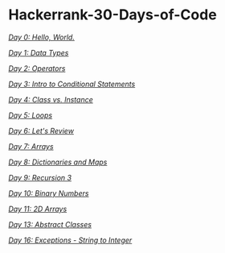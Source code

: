 # Hackerrank-30-Days-of-Code
*[Day 0: Hello, World.](https://github.com/ruturajjadhav07/Hackerrank-30-Days-of-Code/tree/main/Day%200%3A%20Hello%2C%20World.)*

*[Day 1: Data Types](https://github.com/ruturajjadhav07/Hackerrank-30-Days-of-Code/tree/main/Day%201%3A%20Data%20Types)*

*[Day 2: Operators](https://github.com/ruturajjadhav07/Hackerrank-30-Days-of-Code/tree/main/Day%202%3A%20Operators)*

*[Day 3: Intro to Conditional Statements](https://github.com/ruturajjadhav07/Hackerrank-30-Days-of-Code/tree/main/Day%203%3A%20Intro%20to%20Conditional%20Statements)*

*[Day 4: Class vs. Instance](https://github.com/ruturajjadhav07/Hackerrank-30-Days-of-Code/tree/main/Day%204%3A%20Class%20vs.%20Instance)*

*[Day 5: Loops](https://github.com/ruturajjadhav07/Hackerrank-30-Days-of-Code/tree/main/Day%205%3A%20Loops)*

*[Day 6: Let's Review](https://github.com/ruturajjadhav07/Hackerrank-30-Days-of-Code/tree/main/Day%206%3A%20Let's%20Review)*

*[Day 7: Arrays](https://github.com/ruturajjadhav07/Hackerrank-30-Days-of-Code/tree/main/Day%207%3A%20Arrays)*

*[Day 8: Dictionaries and Maps](https://github.com/ruturajjadhav07/Hackerrank-30-Days-of-Code/tree/main/Day%208%3A%20Dictionaries%20and%20Maps)*

*[Day 9: Recursion 3](https://github.com/ruturajjadhav07/Hackerrank-30-Days-of-Code/tree/main/Day%209%3A%20Recursion%203)*

*[Day 10: Binary Numbers](https://github.com/ruturajjadhav07/Hackerrank-30-Days-of-Code/tree/main/Day%2010%3A%20Binary%20Numbers)*

*[Day 11: 2D Arrays](https://github.com/ruturajjadhav07/Hackerrank-30-Days-of-Code/tree/main/Day%2011%3A%202D%20Arrays)*

*[Day 13: Abstract Classes](https://github.com/ruturajjadhav07/Hackerrank-30-Days-of-Code/tree/main/Day%2013%3A%20Abstract%20Classes)*

*[Day 16: Exceptions - String to Integer](https://github.com/ruturajjadhav07/Hackerrank-30-Days-of-Code/tree/main/Day%2016%3A%20Exceptions%20-%20String%20to%20Integer)*
